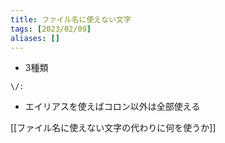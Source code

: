 ```yaml
---
title: ファイル名に使えない文字
tags: [2023/02/09]
aliases: []
---
```


- 3種類
```
\/:
```

- エイリアスを使えばコロン以外は全部使える

[[ファイル名に使えない文字の代わりに何を使うか]]